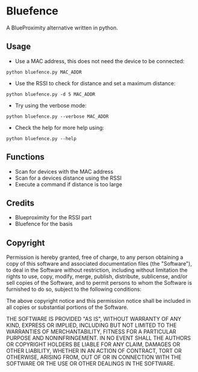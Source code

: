 # Bluefence
A BlueProximity alternative written in python.

## Usage
- Use a MAC address, this does not need the device to be connected:

`python bluefence.py MAC_ADDR`

- Use the RSSI to check for distance and set a maximum distance:

`python bluefence.py -d 5 MAC_ADDR`

- Try using the verbose mode:

`python bluefence.py --verbose MAC_ADDR`

- Check the help for more help using:

`python bluefence.py --help`

## Functions
- Scan for devices with the MAC address
- Scan for a devices distance using the RSSI
- Execute a command if distance is too large

## Credits
- Blueproximity for the RSSI part
- Bluefence for the basis

## Copyright

Permission is hereby granted, free of charge, to any person obtaining a
copy of this software and associated documentation files (the "Software"),
to deal in the Software without restriction, including without limitation
the rights to use, copy, modify, merge, publish, distribute, sublicense,
and/or sell copies of the Software, and to permit persons to whom the
Software is furnished to do so, subject to the following conditions:

The above copyright notice and this permission notice shall be included in
all copies or substantial portions of the Software.

THE SOFTWARE IS PROVIDED "AS IS", WITHOUT WARRANTY OF ANY KIND, EXPRESS OR
IMPLIED, INCLUDING BUT NOT LIMITED TO THE WARRANTIES OF MERCHANTABILITY,
FITNESS FOR A PARTICULAR PURPOSE AND NONINFRINGEMENT. IN NO EVENT SHALL THE
AUTHORS OR COPYRIGHT HOLDERS BE LIABLE FOR ANY CLAIM, DAMAGES OR OTHER
LIABILITY, WHETHER IN AN ACTION OF CONTRACT, TORT OR OTHERWISE, ARISING
FROM, OUT OF OR IN CONNECTION WITH THE SOFTWARE OR THE USE OR OTHER
DEALINGS IN THE SOFTWARE.
